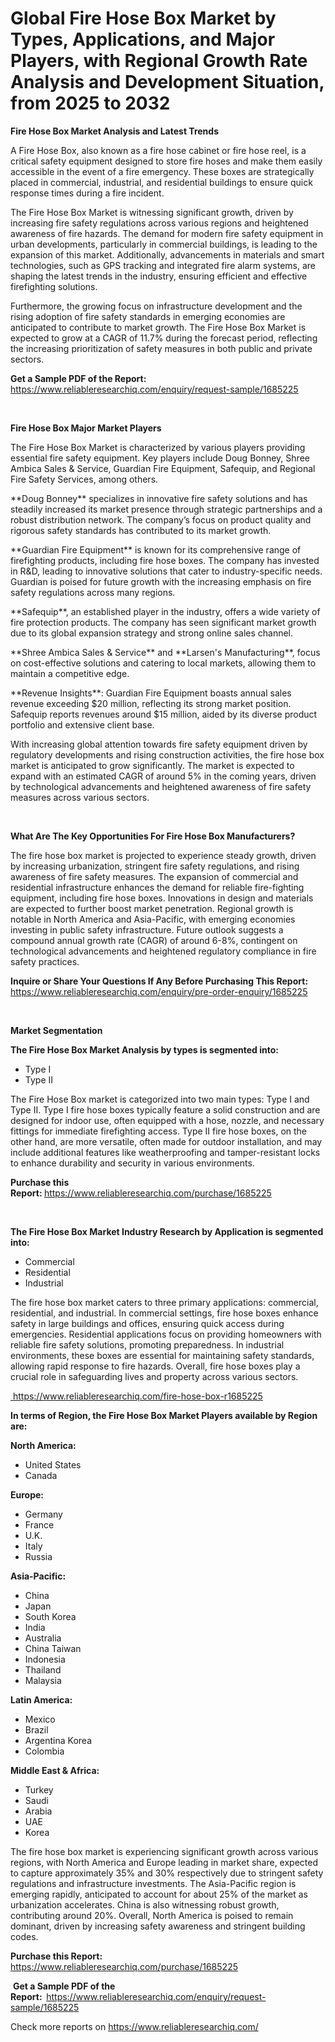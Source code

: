 <p><h1>Global Fire Hose Box Market by Types, Applications, and Major Players, with Regional Growth Rate Analysis and Development Situation, from 2025 to 2032</h1></p><p><strong>Fire Hose Box Market Analysis and Latest Trends</strong></p>
<p><p>A Fire Hose Box, also known as a fire hose cabinet or fire hose reel, is a critical safety equipment designed to store fire hoses and make them easily accessible in the event of a fire emergency. These boxes are strategically placed in commercial, industrial, and residential buildings to ensure quick response times during a fire incident.</p><p>The Fire Hose Box Market is witnessing significant growth, driven by increasing fire safety regulations across various regions and heightened awareness of fire hazards. The demand for modern fire safety equipment in urban developments, particularly in commercial buildings, is leading to the expansion of this market. Additionally, advancements in materials and smart technologies, such as GPS tracking and integrated fire alarm systems, are shaping the latest trends in the industry, ensuring efficient and effective firefighting solutions.</p><p>Furthermore, the growing focus on infrastructure development and the rising adoption of fire safety standards in emerging economies are anticipated to contribute to market growth. The Fire Hose Box Market is expected to grow at a CAGR of 11.7% during the forecast period, reflecting the increasing prioritization of safety measures in both public and private sectors.</p></p>
<p><strong>Get a Sample PDF of the Report:&nbsp;</strong> <a href="https://www.reliableresearchiq.com/enquiry/request-sample/1685225?utm_campaign=2284&utm_medium=2&utm_source=Github&utm_content=ia&utm_term=26032025&utm_id=fire-hose-box">https://www.reliableresearchiq.com/enquiry/request-sample/1685225</a></p>
<p>&nbsp;</p>
<p><strong>Fire Hose Box Major Market Players</strong></p>
<p><p>The Fire Hose Box Market is characterized by various players providing essential fire safety equipment. Key players include Doug Bonney, Shree Ambica Sales & Service, Guardian Fire Equipment, Safequip, and Regional Fire Safety Services, among others.</p><p>**Doug Bonney** specializes in innovative fire safety solutions and has steadily increased its market presence through strategic partnerships and a robust distribution network. The company’s focus on product quality and rigorous safety standards has contributed to its market growth. </p><p>**Guardian Fire Equipment** is known for its comprehensive range of firefighting products, including fire hose boxes. The company has invested in R&D, leading to innovative solutions that cater to industry-specific needs. Guardian is poised for future growth with the increasing emphasis on fire safety regulations across many regions.</p><p>**Safequip**, an established player in the industry, offers a wide variety of fire protection products. The company has seen significant market growth due to its global expansion strategy and strong online sales channel. </p><p>**Shree Ambica Sales & Service** and **Larsen's Manufacturing**, focus on cost-effective solutions and catering to local markets, allowing them to maintain a competitive edge. </p><p>**Revenue Insights**: Guardian Fire Equipment boasts annual sales revenue exceeding $20 million, reflecting its strong market position. Safequip reports revenues around $15 million, aided by its diverse product portfolio and extensive client base. </p><p>With increasing global attention towards fire safety equipment driven by regulatory developments and rising construction activities, the fire hose box market is anticipated to grow significantly. The market is expected to expand with an estimated CAGR of around 5% in the coming years, driven by technological advancements and heightened awareness of fire safety measures across various sectors.</p></p>
<p>&nbsp;</p>
<p><strong>What Are The Key Opportunities For Fire Hose Box Manufacturers?</strong></p>
<p><p>The fire hose box market is projected to experience steady growth, driven by increasing urbanization, stringent fire safety regulations, and rising awareness of fire safety measures. The expansion of commercial and residential infrastructure enhances the demand for reliable fire-fighting equipment, including fire hose boxes. Innovations in design and materials are expected to further boost market penetration. Regional growth is notable in North America and Asia-Pacific, with emerging economies investing in public safety infrastructure. Future outlook suggests a compound annual growth rate (CAGR) of around 6-8%, contingent on technological advancements and heightened regulatory compliance in fire safety practices.</p></p>
<p><strong>Inquire or Share Your Questions If Any Before Purchasing This Report:</strong> <a href="https://www.reliableresearchiq.com/enquiry/pre-order-enquiry/1685225?utm_campaign=2284&utm_medium=2&utm_source=Github&utm_content=ia&utm_term=26032025&utm_id=fire-hose-box">https://www.reliableresearchiq.com/enquiry/pre-order-enquiry/1685225</a></p>
<p>&nbsp;</p>
<p><strong>Market Segmentation</strong></p>
<p><strong>The Fire Hose Box Market Analysis by types is segmented into:</strong></p>
<p><ul><li>Type I</li><li>Type II</li></ul></p>
<p><p>The Fire Hose Box market is categorized into two main types: Type I and Type II. Type I fire hose boxes typically feature a solid construction and are designed for indoor use, often equipped with a hose, nozzle, and necessary fittings for immediate firefighting access. Type II fire hose boxes, on the other hand, are more versatile, often made for outdoor installation, and may include additional features like weatherproofing and tamper-resistant locks to enhance durability and security in various environments.</p></p>
<p><strong>Purchase this Report:&nbsp;</strong><a href="https://www.reliableresearchiq.com/purchase/1685225?utm_campaign=2284&utm_medium=2&utm_source=Github&utm_content=ia&utm_term=26032025&utm_id=fire-hose-box">https://www.reliableresearchiq.com/purchase/1685225</a></p>
<p>&nbsp;</p>
<p><strong>The Fire Hose Box Market Industry Research by Application is segmented into:</strong></p>
<p><ul><li>Commercial</li><li>Residential</li><li>Industrial</li></ul></p>
<p><p>The fire hose box market caters to three primary applications: commercial, residential, and industrial. In commercial settings, fire hose boxes enhance safety in large buildings and offices, ensuring quick access during emergencies. Residential applications focus on providing homeowners with reliable fire safety solutions, promoting preparedness. In industrial environments, these boxes are essential for maintaining safety standards, allowing rapid response to fire hazards. Overall, fire hose boxes play a crucial role in safeguarding lives and property across various sectors.</p></p>
<p><a href="https://www.reliableresearchiq.com/fire-hose-box-r1685225?utm_campaign=2284&utm_medium=2&utm_source=Github&utm_content=ia&utm_term=26032025&utm_id=fire-hose-box">&nbsp;https://www.reliableresearchiq.com/fire-hose-box-r1685225</a></p>
<p><strong>In terms of Region, the Fire Hose Box Market Players available by Region are:</strong></p>
<p>
    <p> <strong> North America: </strong>
        <ul>
            <li>United States</li>
            <li>Canada</li>
        </ul>
        </p> 
    <p> <strong> Europe: </strong>
        <ul>
            <li>Germany</li>
            <li>France</li>
            <li>U.K.</li>
            <li>Italy</li>
            <li>Russia</li>
        </ul>
        </p> 
    <p> <strong> Asia-Pacific: </strong>
        <ul>
            <li>China</li>
            <li>Japan</li>
            <li>South Korea</li>
            <li>India</li>
            <li>Australia</li>
            <li>China Taiwan</li>
            <li>Indonesia</li>
            <li>Thailand</li>
            <li>Malaysia</li>
        </ul>
        </p> 
    <p> <strong> Latin America: </strong>
        <ul>
            <li>Mexico</li>
            <li>Brazil</li>
            <li>Argentina Korea</li>
            <li>Colombia</li>
        </ul>
        </p> 
    <p> <strong> Middle East & Africa: </strong>
        <ul>
            <li>Turkey</li>
            <li>Saudi</li>
            <li>Arabia</li>
            <li>UAE</li>
            <li>Korea</li>
        </ul>
    </p>
    </p>
<p><p>The fire hose box market is experiencing significant growth across various regions, with North America and Europe leading in market share, expected to capture approximately 35% and 30% respectively due to stringent safety regulations and infrastructure investments. The Asia-Pacific region is emerging rapidly, anticipated to account for about 25% of the market as urbanization accelerates. China is also witnessing robust growth, contributing around 20%. Overall, North America is poised to remain dominant, driven by increasing safety awareness and stringent building codes.</p></p>
<p><strong>Purchase this Report: </strong><a href="https://www.reliableresearchiq.com/purchase/1685225?utm_campaign=2284&utm_medium=2&utm_source=Github&utm_content=ia&utm_term=26032025&utm_id=fire-hose-box">https://www.reliableresearchiq.com/purchase/1685225</a></p>
<p>&nbsp;<strong>Get a Sample PDF of the Report:&nbsp;&nbsp;</strong><a href="https://www.reliableresearchiq.com/enquiry/request-sample/1685225?utm_campaign=2284&utm_medium=2&utm_source=Github&utm_content=ia&utm_term=26032025&utm_id=fire-hose-box">https://www.reliableresearchiq.com/enquiry/request-sample/1685225</a></p>
<p><strong></strong></p>
<p>Check more reports on <a href="https://www.reliableresearchiq.com/?utm_campaign=2284&utm_medium=2&utm_source=Github&utm_content=ia&utm_term=26032025&utm_id=fire-hose-box">https://www.reliableresearchiq.com/</a></p>